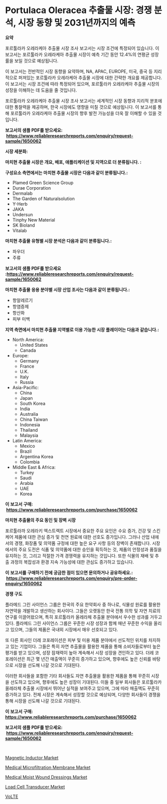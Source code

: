 <p><h1>Portulaca Oleracea 추출물 시장: 경쟁 분석, 시장 동향 및 2031년까지의 예측</h1></p><p><strong>요약</strong></p>
<p><p>포르툴라카 오레라케아 추출물 시장 조사 보고서는 시장 조건에 특정되어 있습니다. 이 보고서는 포르툴라카 오레라케아 추출물 시장이 예측 기간 동안 12.4%의 연평균 성장률을 보일 것으로 예상됩니다.</p><p>이 보고서는 전반적인 시장 동향을 요약하며, NA, APAC, EUROPE, 미국, 중국 등 지리적으로 퍼져있는 포르툴라카 오레라케아 추출물 시장에 대한 간략한 개요를 제공합니다. 이 보고서는 시장 조건에 따라 특정되어 있으며, 포르툴라카 오레라케아 추출물 시장의 성장을 이해하는 데 도움을 줄 것입니다.</p><p>포르툴라카 오레라케아 추출물 시장 조사 보고서는 세계적인 시장 동향과 지리적 분포에 대한 통찰력을 제공하며, 한국 시장에도 영향을 미칠 것으로 예상됩니다. 이 보고서를 통해 포르툴라카 오레라케아 추출물 시장의 향후 발전 가능성을 더욱 잘 이해할 수 있을 것입니다.</p></p>
<p><strong>보고서의 샘플 PDF를 받으세요: &nbsp;<a href="https://www.reliableresearchreports.com/enquiry/request-sample/1650062">https://www.reliableresearchreports.com/enquiry/request-sample/1650062</a></strong></p>
<p><strong>시장 세분화:</strong></p>
<p><strong> 마치현 추출물 시장은 개요, 배포, 애플리케이션 및 지역으로 더 분류됩니다. :</strong></p>
<p><strong>구성요소 측면에서는 마치현 추출물 시장은 다음과 같이 분류됩니다.:</strong></p>
<p><ul><li>Plamed Green Science Group</li><li>Durae Corporation</li><li>Dermalab</li><li>The Garden of Naturalsolution</li><li>Y-Herb</li><li>JAKA</li><li>Undersun</li><li>Tinphy New Material</li><li>SK Bioland</li><li>Vitalab</li></ul></p>
<p><strong> 마치현 추출물 유형별 시장 분석은 다음과 같이 분류됩니다.:</strong></p>
<p><ul><li>파우더</li><li>주류</li></ul></p>
<p><strong>보고서의 샘플 PDF를 받으세요 :<a href="https://www.reliableresearchreports.com/enquiry/request-sample/1650062">https://www.reliableresearchreports.com/enquiry/request-sample/1650062</a></strong></p>
<p><strong> 마치현 추출물 응용 분야별 시장 산업 조사는 다음과 같이 분류됩니다.:</strong></p>
<p><ul><li>항알레르기</li><li>항염증제</li><li>항산화</li><li>피부 미백</li></ul></p>
<p><strong>지역 측면에서 마치현 추출물 지역별로 이용 가능한 시장 플레이어는 다음과 같습니다.:</strong></p>
<p><ul>
    <li>
        North America:
        <ul>
            <li>United States</li>
            <li>Canada</li>
        </ul>
    </li>
    <li>
        Europe:
        <ul>
            <li>Germany</li>
            <li>France</li>
            <li>U.K.</li>
            <li>Italy</li>
            <li>Russia</li>
        </ul>
    </li>
    <li>
        Asia-Pacific:
        <ul>
            <li>China</li>
            <li>Japan</li>
            <li>South Korea</li>
            <li>India</li>
            <li>Australia</li>
            <li>China Taiwan</li>
            <li>Indonesia</li>
            <li>Thailand</li>
            <li>Malaysia</li>
        </ul>
    </li>
    <li>
        Latin America:
        <ul>
            <li>Mexico</li>
            <li>Brazil</li>
            <li>Argentina Korea</li>
            <li>Colombia</li>
        </ul>
    </li>
    <li>
        Middle East & Africa:
        <ul>
            <li>Turkey</li>
            <li>Saudi</li>
            <li>Arabia</li>
            <li>UAE</li>
            <li>Korea</li>
        </ul>
    </li>
    </ul></p>
<p><strong>이 보고서 구매: &nbsp;<a href="https://www.reliableresearchreports.com/purchase/1650062">https://www.reliableresearchreports.com/purchase/1650062</a></strong></p>
<p><strong>마치현 추출물의 주요 동인 및 장벽 시장</strong></p>
<p><p>포르툴라까 오레라키 엑스트렉트 시장에서 중요한 주요 요인은 수요 증가, 건강 및 스킨케어 제품에 대한 관심 증가 및 천연 원료에 대한 선호도 증가입니다. 그러나 산업 내에서의 경쟁, 화장품 및 의약품 규정에 대한 높은 요구 사항 등의 장벽이 존재합니다. 시장에서의 주요 도전은 식품 및 의약품에 대한 승인을 획득하는 것, 제품의 안정성과 품질을 유지하는 것, 그리고 적절한 가격 경쟁력을 유지하는 것입니다. 또한 식물의 재배 및 추출 과정의 복잡성과 환경 지속 가능성에 대한 관심도 증가하고 있습니다.</p></p>
<p><strong>이 보고서를 구매하기 전에 궁금한 점이 있으면 문의하거나 공유하세요.: &nbsp;<a href="https://www.reliableresearchreports.com/enquiry/pre-order-enquiry/1650062">https://www.reliableresearchreports.com/enquiry/pre-order-enquiry/1650062</a></strong></p>
<p><strong>경쟁 구도</strong></p>
<p><p>플라메드 그린 사이언스 그룹은 한국의 주요 한약회사 중 하나로, 식물성 원료를 활용한 자연약을 개발하고 생산하는 회사이다. 그들은 오랫동안 한국 전통 의학 및 자연 치료의 연구를 이끌어왔으며, 특히 포르툴라카 올레라체 추출물 분야에서 우수한 성과를 거두고 있다. 플라메드 그린 사이언스 그룹은 꾸준한 시장 성장과 함께 매년 꾸준한 수익을 올리고 있으며, 그들의 제품은 국내외 시장에서 매우 선호되고 있다.</p><p>또 다른 회사인 더레 코포레이션은 피부 및 미용 제품 분야에서 선도적인 위치를 차지하고 있는 기업이다. 그들은 특히 자연 추출물을 활용한 제품을 통해 소비자들로부터 높은 평가를 받고 있으며, 성장 잠재력이 높아 계속해서 시장 성장을 견인하고 있다. 더레 코포레이션은 최근 몇 년간 매출액이 꾸준히 증가하고 있으며, 향후에도 높은 신뢰를 바탕으로 시장을 선도해 나갈 것으로 기대된다.</p><p>이러한 회사들을 포함한 기타 회사들도 자연 추출물을 활용한 제품을 통해 꾸준히 시장을 선도하고 있으며, 향후에도 높은 성장이 기대된다. 이들 중 일부 회사들은 포르툴라카 올레라체 추출물 시장에서 뛰어난 실적을 보여주고 있으며, 그에 따라 매출액도 꾸준히 증가하고 있다. 전체 시장은 계속해서 성장할 것으로 예상되며, 다양한 회사들이 경쟁을 통해 시장을 선도해 나갈 것으로 기대된다.</p></p>
<p><strong>이 보고서 구매: &nbsp; <a href="https://www.reliableresearchreports.com/purchase/1650062">https://www.reliableresearchreports.com/purchase/1650062</a></strong></p>
<p><strong>보고서의 샘플 PDF를 받으세요: &nbsp;<a href="https://www.reliableresearchreports.com/enquiry/request-sample/1650062">https://www.reliableresearchreports.com/enquiry/request-sample/1650062</a></strong><strong></strong></p>
<p>&nbsp;</p>
<p><p><a href="https://github.com/guneycigdem35/Market-Research-Report-List-2/blob/main/magnetic-inductor-market.md">Magnetic Inductor Market</a></p><p><a href="https://www.linkedin.com/pulse/medical-microfiltration-membrane-market-research-report-sco1f?trackingId=x3WntFl9auWDeHHwAVWLKw%3D%3D">Medical Microfiltration Membrane Market</a></p><p><a href="https://www.linkedin.com/pulse/medical-moist-wound-dressings-market-provides-detailed-segmentation-dknme?trackingId=6j7d2%2B6wdqH%2F%2BXPxq2UyPw%3D%3D">Medical Moist Wound Dressings Market</a></p><p><a href="https://github.com/Paul14Anderson63/Market-Research-Report-List-3/blob/main/load-cell-transducer-market.md">Load Cell Transducer Market</a></p><p><a href="https://github.com/zoetazuur/Market-Research-Report-List-1/blob/main/142833010789.md">VoLTE</a></p></p>